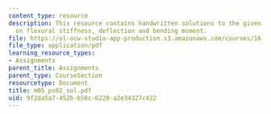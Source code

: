 ```yaml
---
content_type: resource
description: This resource contains handwritten solutions to the given problem set
  on flexural stiffness, deflection and bending moment.
file: https://ol-ocw-studio-app-production.s3.amazonaws.com/courses/16-01-unified-engineering-i-ii-iii-iv-fall-2005-spring-2006/9f2da5a7452bb58c6228a2e34327c422_m05_ps02_sol.pdf
file_type: application/pdf
learning_resource_types:
- Assignments
parent_title: Assignments
parent_type: CourseSection
resourcetype: Document
title: m05_ps02_sol.pdf
uid: 9f2da5a7-452b-b58c-6228-a2e34327c422
---
```

